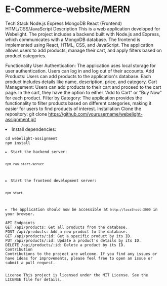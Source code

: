 # E-Commerce-website/MERN
Tech Stack
Node.js
Express
MongoDB
React (Frontend)
HTML/CSS/JavaScript
Description
This is a web application developed for Webelight. The project includes a backend built with Node.js and Express, which communicates with a MongoDB database. The frontend is implemented using React, HTML, CSS, and JavaScript. The application allows users to add products, manage their cart, and apply filters based on product categories.

Functionality
User Authentication: The application uses local storage for user authentication. Users can log in and log out of their accounts.
Add Products: Users can add products to the application's database. Each product includes details like name, description, price, and category.
Cart Management: Users can add products to their cart and proceed to the cart page. In the cart, they have the option to either "Add to Cart" or "Buy Now" for each product.
Filter by Category: The application provides the functionality to filter products based on different categories, making it easier for users to find products of interest.
Installation
Clone the repository:
git clone https://github.com/yourusername/webelight-assignment.git
<li>Install dependencies:</li>
<pre><code>cd webelight-assignment
npm install

<li>Start the backend server:</li>
<pre><code>npm run start-server</code></pre>

<li>Start the frontend development server:</li>
<pre><code>npm start</code></pre>

<li>The application should now be accessible at <code>http://localhost:3000</code> in your browser.</li>
API Endpoints
GET /api/products: Get all products from the database.
POST /api/products: Add a new product to the database.
GET /api/products/:id: Get a specific product by its ID.
PUT /api/products/:id: Update a product's details by its ID.
DELETE /api/products/:id: Delete a product by its ID.
Contribution
Contributions to the project are welcome. If you find any issues or have ideas for improvements, please feel free to open an issue or submit a pull request.

License
This project is licensed under the MIT License. See the LICENSE file for details.
